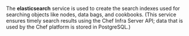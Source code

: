 The **elasticsearch** service is used to create the search indexes used for searching objects like nodes, data bags, and cookbooks. (This service ensures timely search results using the Chef Infra Server API; data that is used by the Chef platform is stored in PostgreSQL.)
